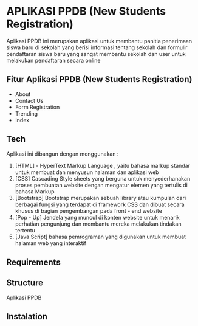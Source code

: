 # APLIKASI PPDB (New Students Registration)
Aplikasi PPDB ini merupakan aplikasi untuk membantu panitia penerimaan siswa baru di sekolah yang berisi informasi tentang sekolah dan formulir pendaftaran siswa baru yang sangat membantu sekolah dan user untuk melakukan pendaftaran secara online

## Fitur Aplikasi PPDB (New Students Registration)
- About
- Contact Us
- Form Registration
- Trending
- Index

## Tech
Aplikasi ini dibangun dengan menggunakan :
1. [HTML] - HyperText Markup Language , yaitu bahasa markup standar untuk membuat dan menyusun halaman dan aplikasi web
2. [CSS] Cascading Style sheets yang berguna untuk menyederhanakan proses pembuatan website dengan mengatur elemen yang tertulis di bahasa Markup
3. [Bootstrap] Bootstrap merupakan sebuah library atau kumpulan dari berbagai fungsi yang terdapat di framework CSS dan dibuat secara khusus di bagian pengembangan pada front - end website
4. [Pop - Up] Jendela yang muncul di konten website untuk menarik perhatian pengunjung dan membantu mereka melakukan tindakan tertentu
5. [Java Script] bahasa pemrograman yang digunakan untuk membuat halaman web yang interaktif

## Requirements


## Structure
Aplikasi PPDB





## Instalation
